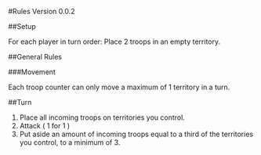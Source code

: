 #Rules
Version 0.0.2

##Setup

For each player in turn order: Place 2 troops in an empty territory.

##General Rules

###Movement

Each troop counter can only move a maximum of 1 territory in a turn.

##Turn

1. Place all incoming troops on territories you control.
2. Attack ( 1 for 1 )
3. Put aside an amount of incoming troops equal to a third of the territories you control, to a minimum of 3.
